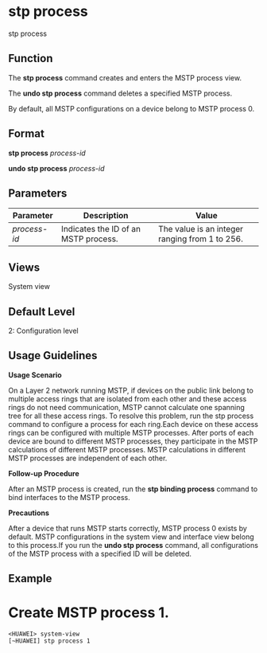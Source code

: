 stp process
===========

stp process

Function
--------



The **stp process** command creates and enters the MSTP process view.

The **undo stp process** command deletes a specified MSTP process.



By default, all MSTP configurations on a device belong to MSTP process 0.


Format
------

**stp process** *process-id*

**undo stp process** *process-id*


Parameters
----------

| Parameter | Description | Value |
| --- | --- | --- |
| *process-id* | Indicates the ID of an MSTP process. | The value is an integer ranging from 1 to 256. |



Views
-----

System view


Default Level
-------------

2: Configuration level


Usage Guidelines
----------------

**Usage Scenario**



On a Layer 2 network running MSTP, if devices on the public link belong to multiple access rings that are isolated from each other and these access rings do not need communication, MSTP cannot calculate one spanning tree for all these access rings. To resolve this problem, run the stp process command to configure a process for each ring.Each device on these access rings can be configured with multiple MSTP processes. After ports of each device are bound to different MSTP processes, they participate in the MSTP calculations of different MSTP processes. MSTP calculations in different MSTP processes are independent of each other.



**Follow-up Procedure**



After an MSTP process is created, run the **stp binding process** command to bind interfaces to the MSTP process.



**Precautions**



After a device that runs MSTP starts correctly, MSTP process 0 exists by default. MSTP configurations in the system view and interface view belong to this process.If you run the **undo stp process** command, all configurations of the MSTP process with a specified ID will be deleted.




Example
-------

# Create MSTP process 1.
```
<HUAWEI> system-view
[~HUAWEI] stp process 1

```